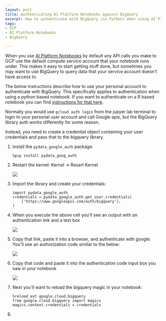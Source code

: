 ```yaml
---
layout: post
title: Authenticating AI Platform Notebooks against BigQuery
excerpt: How to authenticate with BigQuery (in Python) when using AI Platform Notebooks
tags:
- GCP
- AI Platform Notebooks
- BigQuery

---
```

When you use [AI Platform Notebooks](https://cloud.google.com/ai-platform-notebooks/) by default any API calls you make to GCP use the default compute service account that your notebook runs under.  This makes it easy to start getting stuff done, but sometimes you may want to use BigQuery to query data that your service account doesn't have access to.

The below instructions describe how to use your personal account to authenticate with BigQuery.  This specifically applies to authentication when using a python based notebook.  If you want to authenticate on a R based notebook you can find [instructions for that here](https://www.zainrizvi.io/blog/authenticating-to-bigrquery-on-gcp-ai-platform-notebooks/).

Normally you would use `gcloud auth login` from the jupyer lab terminal to login to your personal user account and call Google apis, but the BigQuery library auth works differently for some reason.

Instead, you need to create a credential object containing your user credentials and pass that to the bigquery library.

1. Install the `pydata_google_auth` package:

   `%pip install pydata_goog_auth`
2. Restart the kernel: Kernel -> Resart Kernel

   ![](https://screenshot.googleplex.com/SXzOG3pCaBk.png)
3. Import the library and create your credentials:

       import pydata_google_auth
       credentials = pydata_google_auth.get_user_credentials(
           ['https://www.googleapis.com/auth/bigquery'],
       )
4. When you execute the above cell you'll see an output with an authentication link and a text box

   ![](https://screenshot.googleplex.com/KJ13JmkmkLd.png) 
5. Copy that link, paste it into a browser, and authenticate with google.  You'll see an authorization code similar to the below:

   ![](https://screenshot.googleplex.com/1g35DesEv29.png)
6. Copy that code and paste it into the authentication code input box you saw in your notebook

   ![](https://screenshot.googleplex.com/v6cAGhKSn3S.png)
7. Next you'll want to reload the bigquery magic in your notebook:

       %reload_ext google.cloud.bigquery
       from google.cloud.bigquery import magics
       magics.context.credentials = credentials

8.